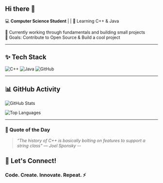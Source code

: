 ## Hi there 👋

💻 **Computer Science Student** |  | 🚀 Learning C++ & Java  

🌱 Currently working through fundamentals and building small projects  
🎯 Goals: Contribute to Open Source & Build a cool project  


---

## ✨ Tech Stack  
![C++](https://img.shields.io/badge/C++-00599C?style=for-the-badge&logo=c%2B%2B&logoColor=white)  ![Java](https://img.shields.io/badge/Java-ED8B00?style=for-the-badge&logo=java&logoColor=white)  ![GitHub](https://img.shields.io/badge/GitHub-181717?style=for-the-badge&logo=github&logoColor=white)  

---
## 📊 GitHub Activity
![GitHub Stats](https://github-readme-stats.vercel.app/api?username=GladunS&show_icons=true&theme=radical)

![Top Languages](https://github-readme-stats.vercel.app/api/top-langs/?username=GladunS&layout=compact&theme=radical)

---

### 📝 Quote of the Day  
> *“The history of C++ is basically bolting on features to support a string class”* — *Joel Sponsky*
--

## 💌 Let's Connect!  
### Code. Create. Innovate. Repeat. ⚡

